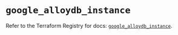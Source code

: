 # `google_alloydb_instance`

Refer to the Terraform Registry for docs: [`google_alloydb_instance`](https://registry.terraform.io/providers/hashicorp/google/6.14.1/docs/resources/alloydb_instance).
